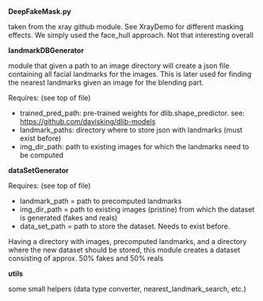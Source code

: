 **DeepFakeMask.py** 

taken from the xray github module. See XrayDemo for different masking effects. We simply used the face_hull approach. Not that interesting overall


**landmarkDBGenerator** 

module that given a path to an image directory will create a json file containing all facial landmarks for the images. This is later used for finding the nearest landmarks given an image for the blending part.

Requires: (see top of file)
- trained_pred_path: pre-trained weights for dlib.shape_predictor. see: https://github.com/davisking/dlib-models
- landmark_paths: directory where to store json with landmarks (must exist before)
- img_dir_path: path to existing images for which the landmarks need to be computed

**dataSetGenerator**

Requires: (see top of file)
- landmark_path = path to precomputed landmarks
- img_dir_path = path to existing images (pristine) from which the dataset is generated (fakes and reals)
- data_set_path = path to store the dataset. Needs to exist before.

Having a directory with images, precomputed landmarks, and a directory where the new dataset should be stored, this module creates a dataset consisting of approx. 50% fakes and 50% reals

**utils**

some small helpers (data type converter, nearest_landmark_search, etc.)
